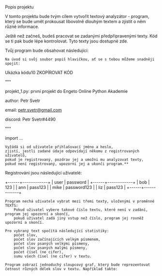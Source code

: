 Popis projektu

V tomto projektu bude tvým cílem vytvořit textový analyzátor - program, který se bude umět prokousat libovolně dlouhým textem a zjistit o něm různé informace.

Ještě než začneš, budeš pracovat se zadanými předpřipravenými texty. Kód se ti pak bude lépe kontrolovat. Tyto texty jsou dostupné zde.

Tvůj program bude obsahovat následující:

    Na úvod si svůj soubor popiš hlavičkou, ať se s tebou můžeme snadněji spojit:

Ukázka kódu10
ZKOPÍROVAT KÓD

"""

projekt_1.py: první projekt do Engeto Online Python Akademie

author: Petr Svetr

email: petr.svetr@gmail.com

discord: Petr Svetr#4490

"""

import ...

    Vyžádá si od uživatele přihlašovací jméno a heslo,
    zjistí, jestli zadané údaje odpovídají někomu z registrovaných uživatelů,
    pokud je registrovaný, pozdrav jej a umožni mu analyzovat texty,
    pokud není registrovaný, upozorni jej a ukonči program.**

Registrováni jsou následující uživatelé:

+------+-------------+
| user |   password  |
+------+-------------+
| bob  |     123     |
| ann  |   pass123   |
| mike | password123 |
| liz  |   pass123   |
+------+-------------+

    Program nechá uživatele vybrat mezi třemi texty, uloženými v proměnné TEXTS:
        Pokud uživatel vybere takové číslo textu, které není v zadání, program jej upozorní a skončí,
        pokud uživatel zadá jiný vstup než číslo, program jej rovněž upozorní a skončí.

    Pro vybraný text spočítá následující statistiky:
        počet slov,
        počet slov začínajících velkým písmenem,
        počet slov psaných velkými písmeny,
        počet slov psaných malými písmeny,
        počet čísel (ne cifer),
        sumu všech čísel (ne cifer) v textu.

    Program zobrazí jednoduchý sloupcový graf, který bude reprezentovat četnost různých délek slov v textu. Například takto:

